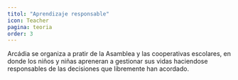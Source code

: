 ```yaml
---
titol: "Aprendizaje responsable"
icon: Teacher
pagina: teoria
order: 3
---
```

Arcádia se organiza a  pratir de la Asamblea y las cooperativas escolares, en donde los niños y niñas apreneran a gestionar sus vidas haciendose responsables de las decisiones que libremente han acordado.
